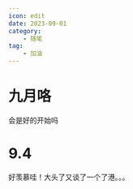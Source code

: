 ```yaml
---
icon: edit
date: 2023-09-01
category:
    - 随笔
tag:
    - 加油
---
```


# 九月咯

会是好的开始吗

# 9.4
好羡慕哇！大头了又谈了一个了港。。。